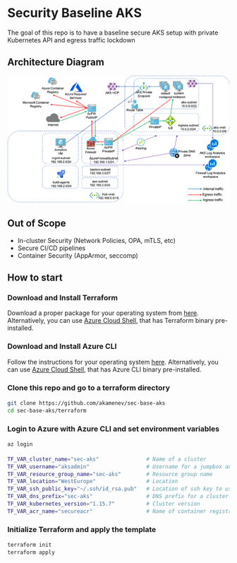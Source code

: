 # Security Baseline AKS
The goal of this repo is to have a baseline secure AKS setup with private Kubernetes API and egress traffic lockdown

## Architecture Diagram

![Architecture](images/aks-fw.png)

## Out of Scope
* In-cluster Security (Network Policies, OPA, mTLS, etc)
* Secure CI/CD pipelines
* Container Security (AppArmor, seccomp)

## How to start

### Download and Install Terraform
Download a proper package for your operating system from [here](https://www.terraform.io/downloads.html). Alternatively, you can use [Azure Cloud Shell](https://shell.azure.com/), that has Terraform binary pre-installed.

### Download and Install Azure CLI
Follow the instructions for your operating system [here](https://docs.microsoft.com/en-us/cli/azure/install-azure-cli?view=azure-cli-latest). Alternatively, you can use [Azure Cloud Shell](https://shell.azure.com/), that has Azure CLI binary pre-installed.

### Clone this repo and go to a terraform directory
```bash
git clone https://github.com/akamenev/sec-base-aks
cd sec-base-aks/terraform
```

### Login to Azure with Azure CLI and set environment variables
```bash
az login

TF_VAR_cluster_name="sec-aks"               # Name of a cluster
TF_VAR_username="aksadmin"                  # Username for a jumpbox and cluster user
TF_VAR_resource_group_name="sec-aks"        # Resource group name
TF_VAR_location="WestEurope"                # Location 
TF_VAR_ssh_public_key="~/.ssh/id_rsa.pub"   # Location of ssh key to use
TF_VAR_dns_prefix="sec-aks"                 # DNS prefix for a cluster
TF_VAR_kubernetes_version="1.15.7"          # Cluster version
TF_VAR_acr_name="secureacr"                 # Name of container registry
```

### Initialize Terraform and apply the template
```bash
terraform init
terraform apply
```